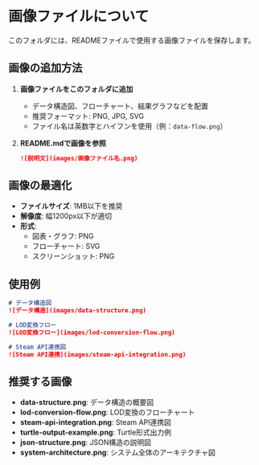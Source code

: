 # 画像ファイルについて

このフォルダには、READMEファイルで使用する画像ファイルを保存します。

## 画像の追加方法

1. **画像ファイルをこのフォルダに追加**
   - データ構造図、フローチャート、結果グラフなどを配置
   - 推奨フォーマット: PNG, JPG, SVG
   - ファイル名は英数字とハイフンを使用（例：`data-flow.png`）

2. **README.mdで画像を参照**
   ```markdown
   ![説明文](images/画像ファイル名.png)
   ```

## 画像の最適化

- **ファイルサイズ**: 1MB以下を推奨
- **解像度**: 幅1200px以下が適切
- **形式**:
  - 図表・グラフ: PNG
  - フローチャート: SVG
  - スクリーンショット: PNG

## 使用例

```markdown
# データ構造図
![データ構造](images/data-structure.png)

# LOD変換フロー
![LOD変換フロー](images/lod-conversion-flow.png)

# Steam API連携図
![Steam API連携](images/steam-api-integration.png)
```

## 推奨する画像

- **data-structure.png**: データ構造の概要図
- **lod-conversion-flow.png**: LOD変換のフローチャート
- **steam-api-integration.png**: Steam API連携図
- **turtle-output-example.png**: Turtle形式出力例
- **json-structure.png**: JSON構造の説明図
- **system-architecture.png**: システム全体のアーキテクチャ図